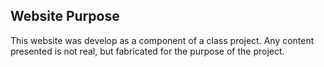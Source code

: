 ## Website Purpose
This website was develop as a component of a class project. Any content presented is not real, but fabricated for the purpose of the project.